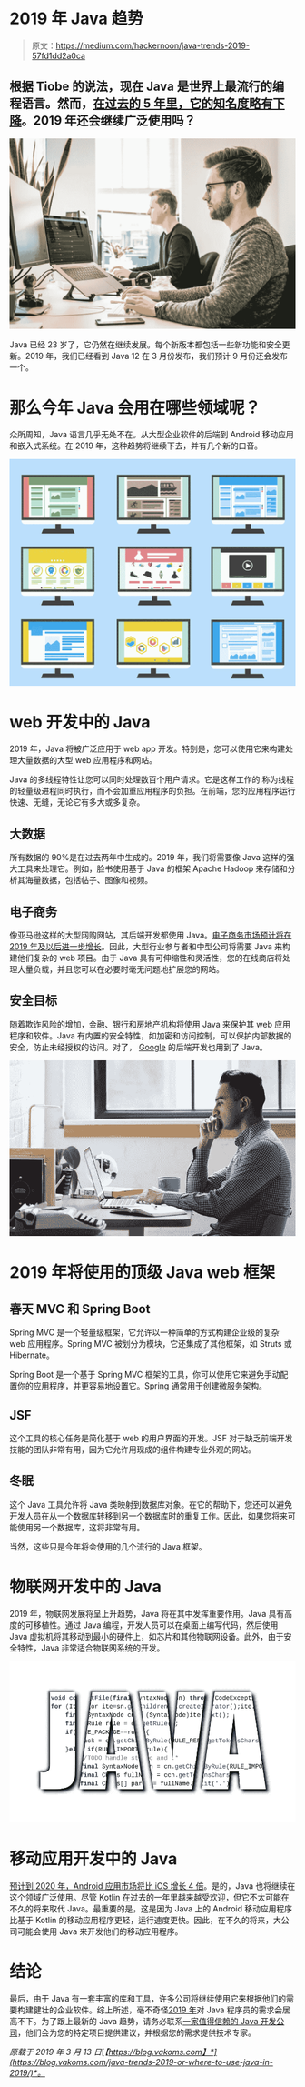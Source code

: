 # 2019 年 Java 趋势

> 原文：<https://medium.com/hackernoon/java-trends-2019-57fd1dd2a0ca>

## 根据 Tiobe 的说法，现在 Java 是世界上最流行的编程语言。然而，[在过去的 5 年里，它的知名度略有下降](https://cdn-images-1.medium.com/max/1600/1*t4FW76c2WInNwcQQcO3w_w.jpeg)。2019 年还会继续广泛使用吗？

![](img/7052e5510dd8526a09c5e66e5250a66d.png)

Java 已经 23 岁了，它仍然在继续发展。每个新版本都包括一些新功能和安全更新。2019 年，我们已经看到 Java 12 在 3 月份发布，我们预计 9 月份还会发布一个。

# 那么今年 Java 会用在哪些领域呢？

众所周知，Java 语言几乎无处不在。从大型企业软件的后端到 Android 移动应用和嵌入式系统。在 2019 年，这种趋势将继续下去，并有几个新的口音。

![](img/135f93e80b633a1ec5d58a3510538e35.png)

# web 开发中的 Java

2019 年，Java 将被广泛应用于 web app 开发。特别是，您可以使用它来构建处理大量数据的大型 web 应用程序和网站。

Java 的多线程特性让您可以同时处理数百个用户请求。它是这样工作的:称为线程的轻量级进程同时执行，而不会加重应用程序的负担。在前端，您的应用程序运行快速、无缝，无论它有多大或多复杂。

## **大数据**

所有数据的 90%是在过去两年中生成的。2019 年，我们将需要像 Java 这样的强大工具来处理它。例如，脸书使用基于 Java 的框架 Apache Hadoop 来存储和分析其海量数据，包括帖子、图像和视频。

## **电子商务**

像亚马逊这样的大型网购网站，其后端开发都使用 Java。[电子商务市场预计将在 2019 年及以后进一步增长](https://beeketing.com/blog/future-ecommerce-2019/)。因此，大型行业参与者和中型公司将需要 Java 来构建他们复杂的 web 项目。由于 Java 具有可伸缩性和灵活性，您的在线商店将处理大量负载，并且您可以在必要时毫无问题地扩展您的网站。

## **安全目标**

随着欺诈风险的增加，金融、银行和房地产机构将使用 Java 来保护其 web 应用程序和软件。Java 有内置的安全特性，如加密和访问控制，可以保护内部数据的安全，防止未经授权的访问。对了， [Google](https://en.wikipedia.org/wiki/Programming_languages_used_in_most_popular_websites) 的后端开发也用到了 Java。

![](img/a836749e82cdd36c9450cde4e92e07bc.png)

# 2019 年将使用的顶级 Java web 框架

## 春天 MVC 和 Spring Boot

Spring MVC 是一个轻量级框架，它允许以一种简单的方式构建企业级的复杂 web 应用程序。Spring MVC 被划分为模块，它还集成了其他框架，如 Struts 或 Hibernate。

Spring Boot 是一个基于 Spring MVC 框架的工具，你可以使用它来避免手动配置你的应用程序，并更容易地设置它。Spring 通常用于创建微服务架构。

## JSF

这个工具的核心任务是简化基于 web 的用户界面的开发。JSF 对于缺乏前端开发技能的团队非常有用，因为它允许用现成的组件构建专业外观的网站。

## 冬眠

这个 Java 工具允许将 Java 类映射到数据库对象。在它的帮助下，您还可以避免开发人员在从一个数据库转移到另一个数据库时的重复工作。因此，如果您将来可能使用另一个数据库，这将非常有用。

当然，这些只是今年将会使用的几个流行的 Java 框架。

# 物联网开发中的 Java

2019 年，物联网发展将呈上升趋势，Java 将在其中发挥重要作用。Java 具有高度的可移植性。通过 Java 编程，开发人员可以在桌面上编写代码，然后使用 Java 虚拟机将其移动到最小的硬件上，如芯片和其他物联网设备。此外，由于安全特性，Java 非常适合物联网系统的开发。

![](img/7a345077aeca68ef91ef3072735a4c12.png)

# 移动应用开发中的 Java

[预计到 2020 年，Android 应用市场将比 iOS 增长 4 倍](https://www.androidauthority.com/google-play-store-apple-app-store-downloads-673499/)。是的，Java 也将继续在这个领域广泛使用。尽管 Kotlin 在过去的一年里越来越受欢迎，但它不太可能在不久的将来取代 Java。最重要的是，这是因为 Java 上的 Android 移动应用程序比基于 Kotlin 的移动应用程序更轻，运行速度更快。因此，在不久的将来，大公司可能会使用 Java 来开发他们的移动应用程序。

# 结论

最后，由于 Java 有一套丰富的库和工具，许多公司将继续使用它来根据他们的需要构建健壮的企业软件。综上所述，毫不奇怪[2019 年](https://www.techrepublic.com/article/the-10-most-in-demand-tech-jobs-of-2019/)对 Java 程序员的需求会居高不下。为了跟上最新的 Java 趋势，请务必联系[一家值得信赖的 Java 开发公司](https://vakoms.com/)，他们会为您的特定项目提供建议，并根据您的需求提供技术专家。

*原载于 2019 年 3 月 13 日*[*【https://blog.vakoms.com】*](https://blog.vakoms.com/java-trends-2019-or-where-to-use-java-in-2019/)*。*